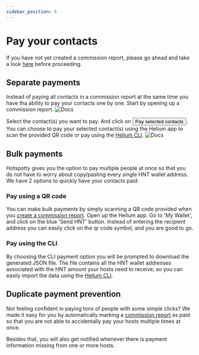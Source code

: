 ```yaml
---
sidebar_position: 6
---
```


# Pay your contacts

If you have not yet created a commission report, please go ahead and take a look [here](../hotspotty-workspace/generate-commission-reports) before proceeding.

## Separate payments

Instead of paying all contacts in a commission report at the same time you have tha ability to pay your contacts one by one. Start by opening up a commission report.
![Docs](/img/workspace/pay-seperately-1.png)

Select the contact(s) you want to pay. And click on <button class="hotspotty-button">Pay selected contacts</button>.
You can choose to pay your selected contact(s) using the Helium app to scan the provided QR code or pay using the [Helium CLI](https://docs.helium.com/wallets/cli-wallet/).
![Docs](/img/workspace/pay-seperately-2.png)

## Bulk payments

Hotspotty gives you the option to pay multiple people at once so that you do not have to worry about copy/pasting every single HNT wallet address. We have 2 options to quickly have your contacts paid:

### Pay using a QR code

You can make bulk payments by simply scanning a QR code provided when you [create a commission report](../hotspotty-workspace/generate-commission-reports). Open up the Helium app. Go to 'My Wallet', and click on the blue 'Send HNT' button. Instead of entering the recipient address you can easily click on the qr code symbol, and you are good to go.

### Pay using the CLI

By choosing the CLI payment option you will be prompted to download the generated JSON file. The file contains all the HNT wallet addresses associated with the HNT amount your hosts need to receive, so you can easily import the data using the [Helium CLI](https://docs.helium.com/wallets/cli-wallet/).

## Duplicate payment prevention

Not feeling confident in paying tons of people with some simple clicks? We made it easy for you by automatically marking a [commission report](../hotspotty-workspace/generate-commission-reports) as paid so that you are not able to accidentally pay your hosts multiple times at once.

Besides that, you will also get notified whenever there is payment information missing from one or more hosts.
